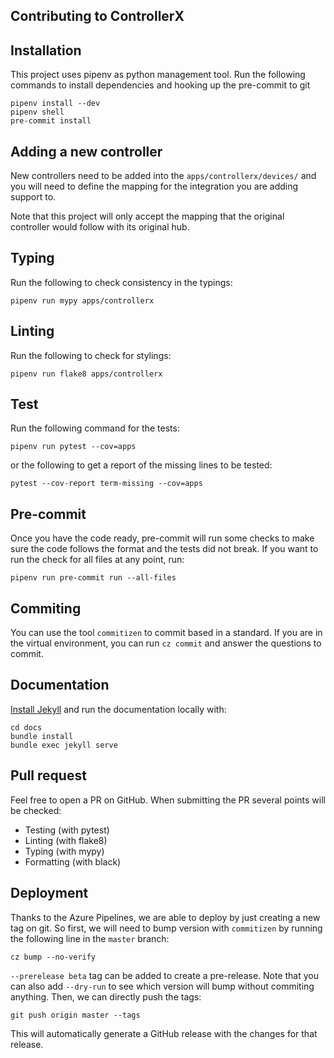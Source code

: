 ## Contributing to ControllerX

## Installation

This project uses pipenv as python management tool. Run the following commands to install dependencies and hooking up the pre-commit to git

```
pipenv install --dev
pipenv shell
pre-commit install
```

## Adding a new controller

New controllers need to be added into the `apps/controllerx/devices/` and you will need to define the mapping for the integration you are adding support to.

Note that this project will only accept the mapping that the original controller would follow with its original hub.

## Typing

Run the following to check consistency in the typings:

```
pipenv run mypy apps/controllerx
```

## Linting

Run the following to check for stylings:

```
pipenv run flake8 apps/controllerx
```

## Test

Run the following command for the tests:

```
pipenv run pytest --cov=apps
```

or the following to get a report of the missing lines to be tested:

```
pytest --cov-report term-missing --cov=apps
```

## Pre-commit

Once you have the code ready, pre-commit will run some checks to make sure the code follows the format and the tests did not break. If you want to run the check for all files at any point, run:

```
pipenv run pre-commit run --all-files
```

## Commiting

You can use the tool `commitizen` to commit based in a standard. If you are in the virtual environment, you can run `cz commit` and answer the questions to commit.

## Documentation

[Install Jekyll](https://jekyllrb.com/docs/) and run the documentation locally with:

```
cd docs
bundle install
bundle exec jekyll serve
```

## Pull request

Feel free to open a PR on GitHub. When submitting the PR several points will be checked:

- Testing (with pytest)
- Linting (with flake8)
- Typing (with mypy)
- Formatting (with black)

## Deployment

Thanks to the Azure Pipelines, we are able to deploy by just creating a new tag on git. So first, we will need to bump version with `commitizen` by running the following line in the `master` branch:

```
cz bump --no-verify
```

`--prerelease beta` tag can be added to create a pre-release. Note that you can also add `--dry-run` to see which version will bump without commiting anything. Then, we can directly push the tags:

```
git push origin master --tags
```

This will automatically generate a GitHub release with the changes for that release.

